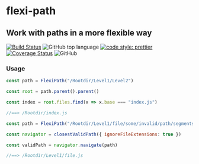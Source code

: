# flexi-path

## Work with paths in a more flexible way

[![Build Status](https://travis-ci.com/jaspenlind/flexi-path.svg?branch=master)](https://travis-ci.com/jaspenlind/flexi-path)
![GitHub top language](https://img.shields.io/github/languages/top/jaspenlind/flexi-path)
[![code style: prettier](https://img.shields.io/badge/code_style-prettier-ff69b4.svg?style=flat-square)](https://github.com/prettier/prettier)
[![Coverage Status](https://coveralls.io/repos/jaspenlind/flexi-path/badge.svg?branch=master)](https://coveralls.io/r/jaspenlind/flexi-path?branch=master)
![GitHub](https://img.shields.io/github/license/jaspenlind/flexi-path)

### Usage

```js
const path = FlexiPath("/Rootdir/Level1/Level2")

const root = path.parent().parent()

const index = root.files.find(x => x.base === "index.js")

//==> /Rootdir/index.js
```

```js
const path = FlexiPath("/Rootdir/Level1/file/some/invalid/path/segments")

const navigator = closestValidPath({ ignoreFileExtensions: true })

const validPath = navigator.navigate(path)

//==> /Rootdir/Level1/file.js
```
